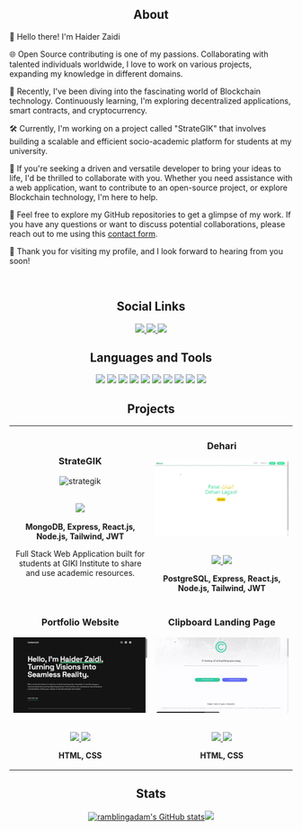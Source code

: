 <h2 align="center">About</h2> 
<div>
	
👋 Hello there! I'm Haider Zaidi

🌐 Open Source contributing is one of my passions. Collaborating with talented individuals worldwide, I love to work on various projects, expanding my knowledge in different domains.

🔬 Recently, I've been diving into the fascinating world of Blockchain technology. Continuously learning, I'm exploring decentralized applications, smart contracts, and cryptocurrency.

🛠️ Currently, I'm working on a project called "StrateGIK" that involves building a scalable and efficient socio-academic platform for students at my university.

<!-- ✍️ I'm also a writer on Medium, where I share my insights, tutorials, and experiences in the development world. You can find my articles on a variety of topics related to software development, MERN stack, and Blockchain technology. -->

<!-- 💼 As a seasoned Freelancer, I've had the privilege of working on diverse projects, excelling in the MERN stack and crafting seamless user experiences. -->

🚀 If you're seeking a driven and versatile developer to bring your ideas to life, I'd be thrilled to collaborate with you. Whether you need assistance with a web application, want to contribute to an open-source project, or explore Blockchain technology, <!-- or learn from my Medium articles, --> I'm here to help.

📩 Feel free to explore my GitHub repositories to get a glimpse of my work. If you have any questions or want to discuss potential collaborations, please reach out to me using this [contact form](https://haiderzaidi.netlify.app/#contact). 

🙌 Thank you for visiting my profile, and I look forward to hearing from you soon!

</div>

<br>

<h2 align="center">Social Links</h2>
<div align="center">

<a href="https://haiderzaidi.netlify.app" target="_blank">
  <img src="https://img.shields.io/badge/Website-informational??style=plastic&logo=globe" height=20>
</a>

<a href="https://linkedin.com/in/haider-zaidi-" target="_blank">
  <img src="https://img.shields.io/badge/LinkedIn-informational??style=plastic&logo=linkedin" height=20>
</a>

<a href="https://www.codewars.com/users/haiderzaidi07" target="_blank">
  <img src="https://img.shields.io/badge/CodeWars-informational??style=plastic&logo=codewars" height=20>
</a>

<!--
To Add Later:
- Twitter
- Medium
- Leetcode
-->
</div>

<h2 align="center">Languages and Tools</h2>
<div align="center">
		<img src="https://img.shields.io/badge/C++-blue?style=plastic&logo=cplusplus" height=20>
		<img src="https://img.shields.io/badge/JavaScript-blue?style=plastic&logo=javascript" height=20>
		<img src="https://img.shields.io/badge/HTML5-blue?style=plastic&logo=html5" height=20>
		<img src="https://img.shields.io/badge/CSS3-blue?style=plastic&logo=css3" height=20>
		<img src="https://img.shields.io/badge/MongoDB-blue?style=plastic&logo=MongoDB" height=20>
		<img src="https://img.shields.io/badge/Express.js-blue?style=plastic&logo=Express" height=20>
		<img src="https://img.shields.io/badge/React.js-blue?style=plastic&logo=React" height=20>
		<img src="https://img.shields.io/badge/Node.js-blue?style=plastic&logo=Node.js" height=20>
		<img src="https://img.shields.io/badge/Git-blue?style=plastic&logo=Git" height=20>
		<img src="https://img.shields.io/badge/Postman-blue?style=plastic&logo=Postman" height=20>
		<!-- <img src="https://img.shields.io/badge/NPM-blue?style=plastic&logo=Npm" height=20> -->
</div>

<h2 align="center">Projects</h2>

<div align="center">
  <table>
    <tr>
     <td width="50%">
       <h3 align="center" color="white">StrateGIK</h3>
       <div align="center">  
         <img src="https://github.com/haiderzaidi07/haiderzaidi07/blob/main/strategik.gif?raw=true" alt="strategik" width="100%" />
         <br><br>
         <p>
          <!-- <a href="#" target="_blank">
             <img src="https://img.shields.io/badge/Live Site-blue??style=plastic"/>
           </a> -->
           <a href="https://github.com/haiderzaidi07/strategik-beta" target="_blank">
             <img src="https://img.shields.io/badge/Code-blue??style=plastic&logo=github"/>
           </a>
         </p>
         <p align="center">
           <strong>MongoDB, Express, React.js, Node.js, Tailwind, JWT</strong>
         </p>
         <p>
					 Full Stack Web Application built for students at GIKI Institute to share and use academic resources.
         </p>
       </div>  
  			<td width="50%">
       <h3 align="center" color="white">Dehari</h3>
       <div align="center">  
      	 <img src="https://github.com/haiderzaidi07/haiderzaidi07/blob/main/dehari.gif?raw=true" alt="dehari" width="100%" />
         <br><br>
         <p>
           <a href="https://github.com/haiderzaidi07/dehari-frontend" target="_blank">
             <img src="https://img.shields.io/badge/Frontend-blue??style=plastic&logo=github"/>
           </a>
					 <a href="https://github.com/haiderzaidi07/dehari-backend" target="_blank">
	            <img src="https://img.shields.io/badge/Backend-blue??style=plastic&logo=github"/>
	          </a>
         </p>
         <p align="center">
           <strong>PostgreSQL, Express, React.js, Node.js, Tailwind, JWT</strong>
         </p>
         <p>
         </p>
       </div>		
				<tr>
  				<td width="50%">
       <h3 align="center" color="white">Portfolio Website</h3>
       <div align="center">  
         <img src="https://github.com/haiderzaidi07/haiderzaidi07/blob/main/portfolio.gif?raw=true" alt="portfolio" width="100%" />
         <br><br>
         <p>
					<a href="https://haiderzaidi.netlify.app" target="_blank">
							<img src="https://img.shields.io/badge/Live Site-blue??style=plastic"/>
					</a>
           <a href="#" target="_blank">
             <img src="https://img.shields.io/badge/Code-blue??style=plastic&logo=github"/>
           </a>
         </p>
         <p align="center">
           <strong>HTML, CSS</strong>
         </p>
         <p>
         </p>
       </div>		
					<td width="50%">
						<h3 align="center" color="white">Clipboard Landing Page</h3>
						<div align="center">  
								<img src="https://github.com/haiderzaidi07/haiderzaidi07/blob/main/clipboard.gif?raw=true" alt="clipboard" width="100%" />
								<br><br>
								<p>
										<a href="#" target="_blank">
												<img src="https://img.shields.io/badge/Live Site-blue??style=plastic"/>
										</a> 
										<a href="#" target="_blank">
												<img src="https://img.shields.io/badge/Code-blue??style=plastic&logo=github"/>
										</a>
								</p>
								<p align="center">
										<strong>HTML, CSS</strong>
								</p>
								<p>
								</p>
						</div>  
</table>

 <div align="center">
<table>

<h2 align="center">Stats</h2>
<a href="http://www.github.com/haiderzaidi07">
<img src="https://github-readme-stats.vercel.app/api?username=haiderzaidi07&theme=algolia&show_icons=true&hide=&count_private=true&hide_border=true&show_icons=true" width="50%" alt="ramblingadam's GitHub stats" /></a>
<a href="http://www.github.com/haiderzaidi07"><img src="https://github-readme-streak-stats.herokuapp.com/?user=haiderzaidi07&theme=algolia&hide_border=true" width="50%"/></a>

 <!--
<p align="left" dir="auto">Code Wars:
<a href="https://www.codewars.com/users/haiderzaidi07" rel="nofollow"><img src="https://www.codewars.com/users/haiderzaidi07/badges/large" style="max-width: 50%;"></a>
</p>
-->
